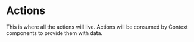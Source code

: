 # Actions
This is where all the actions will live.  Actions will be consumed by Context components to provide them with data.